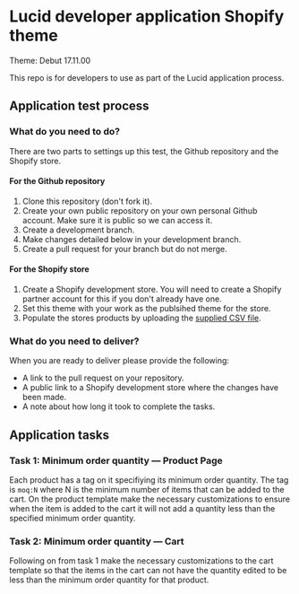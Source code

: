 # Lucid developer application Shopify theme

Theme: Debut 17.11.00

This repo is for developers to use as part of the Lucid application process.

## Application test process

### What do you need to do?
There are two parts to settings up this test, the Github repository and the Shopify store.

#### For the Github repository
1. Clone this repository (don't fork it).
2. Create your own public repository on your own personal Github account. Make sure it is public so we can access it.
3. Create a development branch.
4. Make changes detailed below in your development branch.
5. Create a pull request for your branch but do not merge.

#### For the Shopify store
1. Create a Shopify development store. You will need to create a Shopify partner account for this if you don't already have one.
2. Set this theme with your work as the publsihed theme for the store.
3. Populate the stores products by uploading the [supplied CSV file](https://github.com/lucidnz/developer-application-shopify/blob/master/dummy_product_data.csv).

### What do you need to deliver?
When you are ready to deliver please provide the following:
- A link to the pull request on your repository.
- A public link to a Shopify development store where the changes have been made.
- A note about how long it took to complete the tasks. 

## Application tasks

### Task 1: Minimum order quantity — Product Page
Each product has a tag on it specifiying its minimum order quantity. The tag is `moq:N` where N is the minimum number of items that can be added to the cart.
On the product template make the necessary customizations to ensure when the item is added to the cart it will not add a quantity less than the specified minimum order quantity.

### Task 2: Minimum order quantity — Cart 
Following on from task 1 make the necessary customizations to the cart template so that the items in the cart can not have the quantity edited to be less than the minimum order quantity for that product.
